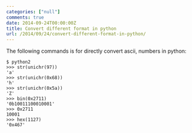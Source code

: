```yaml
---
categories: ["null"]
comments: true
date: 2014-09-24T00:00:00Z
title: Convert different format in python
url: /2014/09/24/convert-different-format-in-python/
---
```


The following commands is for directly convert ascii, numbers in python:     

```
$ python2
>>> str(unichr(97))
'a'
>>> str(unichr(0x68))
'h'
>>> str(unichr(0x5a))
'Z'
>>> bin(0x2711)
'0b10011100010001'
>>> 0x2711
10001
>>> hex(1127)
'0x467'

```

